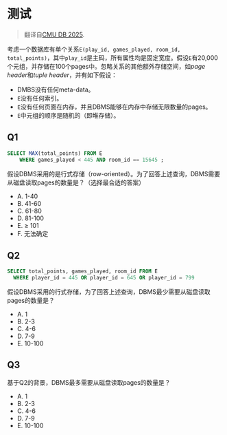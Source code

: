 # 测试

> 翻译自[CMU DB 2025](https://15445.courses.cs.cmu.edu/spring2025/files/hw2-clean.pdf).

考虑一个数据库有单个关系`E(play_id, games_played, room_id, total_points)`，其中`play_id`是主码，所有属性均是固定宽度。假设`E`有20,000个元组，并存储在100个pages中。忽略关系的其他额外存储空间，如*page header*和*tuple header*，并有如下假设：

- DMBS没有任何meta-data。
- `E`没有任何索引。
- `E`没有任何页面在内存，并且DBMS能够在内存中存储无限数量的pages。
- `E`中元组的顺序是随机的（即堆存储）。

## Q1

```sql
SELECT MAX(total_points) FROM E
    WHERE games_played < 445 AND room_id == 15645 ;
```

假设DBMS采用的是行式存储（row-oriented）。为了回答上述查询，DBMS需要从磁盘读取pages的数量是？（选择最合适的答案）

- A. 1-40
- B. 41-60
- C. 61-80
- D. 81-100
- E. $\geq$ 101
- F. 无法确定

## Q2

```sql
SELECT total_points, games_played, room_id FROM E
  WHERE player_id = 445 OR player_id = 645 OR player_id = 799
```

假设DBMS采用的行式存储，为了回答上述查询，DBMS最少需要从磁盘读取pages的数量是？

- A. 1
- B. 2-3
- C. 4-6
- D. 7-9
- E. 10-100

## Q3

基于Q2的背景，DBMS最多需要从磁盘读取pages的数量是？

- A. 1
- B. 2-3
- C. 4-6
- D. 7-9
- E. 10-100
